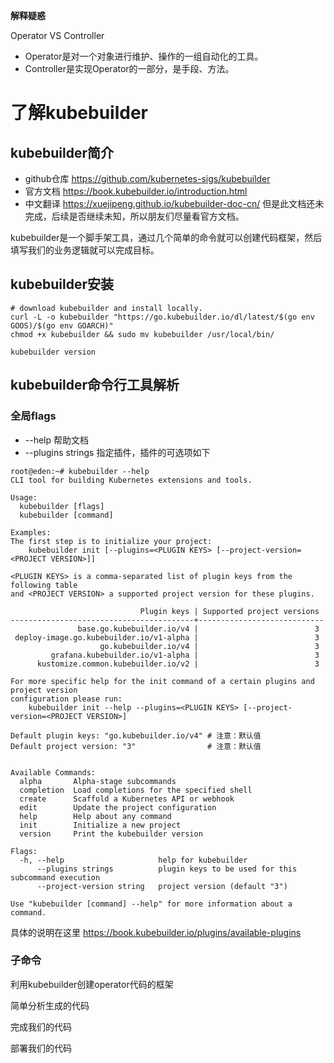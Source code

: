 **解释疑惑**

Operator VS Controller

- Operator是对一个对象进行维护、操作的一组自动化的工具。
- Controller是实现Operator的一部分，是手段、方法。

# 了解kubebuilder

## kubebuilder简介

- github仓库 https://github.com/kubernetes-sigs/kubebuilder
- 官方文档 https://book.kubebuilder.io/introduction.html
- 中文翻译 https://xuejipeng.github.io/kubebuilder-doc-cn/ 但是此文档还未完成，后续是否继续未知，所以朋友们尽量看官方文档。

kubebuilder是一个脚手架工具，通过几个简单的命令就可以创建代码框架，然后填写我们的业务逻辑就可以完成目标。



## kubebuilder安装

```shell
# download kubebuilder and install locally.
curl -L -o kubebuilder "https://go.kubebuilder.io/dl/latest/$(go env GOOS)/$(go env GOARCH)"
chmod +x kubebuilder && sudo mv kubebuilder /usr/local/bin/

kubebuilder version
```



## kubebuilder命令行工具解析

### 全局flags

- --help 帮助文档
- --plugins strings 指定插件，插件的可选项如下

```shell
root@eden:~# kubebuilder --help
CLI tool for building Kubernetes extensions and tools.

Usage:
  kubebuilder [flags]
  kubebuilder [command]

Examples:
The first step is to initialize your project:
    kubebuilder init [--plugins=<PLUGIN KEYS> [--project-version=<PROJECT VERSION>]]

<PLUGIN KEYS> is a comma-separated list of plugin keys from the following table
and <PROJECT VERSION> a supported project version for these plugins.

                             Plugin keys | Supported project versions
-----------------------------------------+----------------------------
               base.go.kubebuilder.io/v4 |                          3
 deploy-image.go.kubebuilder.io/v1-alpha |                          3
                    go.kubebuilder.io/v4 |                          3
         grafana.kubebuilder.io/v1-alpha |                          3
      kustomize.common.kubebuilder.io/v2 |                          3

For more specific help for the init command of a certain plugins and project version
configuration please run:
    kubebuilder init --help --plugins=<PLUGIN KEYS> [--project-version=<PROJECT VERSION>]

Default plugin keys: "go.kubebuilder.io/v4" # 注意：默认值
Default project version: "3"                # 注意：默认值


Available Commands:
  alpha       Alpha-stage subcommands
  completion  Load completions for the specified shell
  create      Scaffold a Kubernetes API or webhook
  edit        Update the project configuration
  help        Help about any command
  init        Initialize a new project
  version     Print the kubebuilder version

Flags:
  -h, --help                     help for kubebuilder
      --plugins strings          plugin keys to be used for this subcommand execution
      --project-version string   project version (default "3")

Use "kubebuilder [command] --help" for more information about a command.
```

具体的说明在这里 https://book.kubebuilder.io/plugins/available-plugins



### 子命令























利用kubebuilder创建operator代码的框架

简单分析生成的代码

完成我们的代码

部署我们的代码









